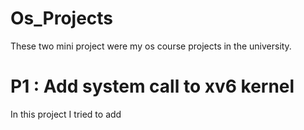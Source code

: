 # Os_Projects

These two mini project were my os course projects in the university.
# P1 : Add system call to xv6 kernel
In this project I tried to add 
